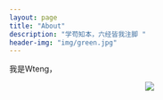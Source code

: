 ```yaml
---
layout: page
title: "About"
description: "学苟知本，六经皆我注脚 "
header-img: "img/green.jpg"
---
```


我是Wteng，




<center>
    <p><img src="http://i173.photobucket.com/albums/w63/cnfeat/2015-08-29-2_zpsqj7po8eo.png" align="center"></p>
</center>






